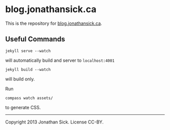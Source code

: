 # blog.jonathansick.ca

This is the repository for [blog.jonathansick.ca](http://blog.jonathansick.ca).

## Useful Commands

    jekyll serve --watch

will automatically build and server to `localhost:4001`

    jekyll build --watch

will build only.

Run

    compass watch assets/

to generate CSS.

***

Copyright 2013 Jonathan Sick. License CC-BY.
